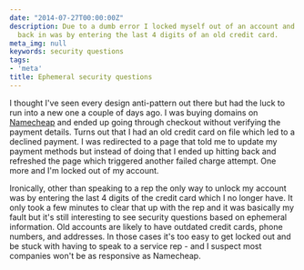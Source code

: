 ```yaml
---
date: "2014-07-27T00:00:00Z"
description: Due to a dumb error I locked myself out of an account and the only way
  back in was by entering the last 4 digits of an old credit card.
meta_img: null
keywords: security questions
tags:
- 'meta'
title: Ephemeral security questions
---
```


I thought I've seen every design anti-pattern out there but had the luck to run into a new one a couple of days ago. I was buying domains on <a href="http://neamcheap" target="_blank">Namecheap</a> and ended up going through checkout without verifying the payment details. Turns out that I had an old credit card on file which led to a declined payment. I was redirected to a page that told me to update my payment methods but instead of doing that I ended up hitting back and refreshed the page which triggered another failed charge attempt. One more and I'm locked out of my account.

Ironically, other than speaking to a rep the only way to unlock my account was by entering the last 4 digits of the credit card which I no longer have. It only took a few minutes to clear that up with the rep and it was basically my  fault but it's still interesting to see security questions based on ephemeral information. Old accounts are likely to have outdated credit cards, phone numbers, and addresses. In those cases it's too easy to get locked out and be stuck with having to speak to a service rep - and I suspect most companies won't be as responsive as Namecheap.